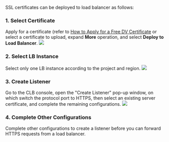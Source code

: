 SSL certificates can be deployed to load balancer as follows:

### 1. Select Certificate
Apply for a certificate (refer to [How to Apply for a Free DV Certificate](https://intl.cloud.tencent.com/document/product/1007/30168) or select a certificate to upload, expand **More** operation, and select **Deploy to Load Balancer**.
![](https://mc.qcloudimg.com/static/img/f63593c744fe88e386ce1157526b468f/1.png)

### 2. Select LB Instance
Select only one LB instance according to the project and region.
![](https://mc.qcloudimg.com/static/img/81157ad8528ad639623b32177e534624/123lb.jpg)

### 3. Create Listener
Go to the CLB console, open the "Create Listener" pop-up window, on which switch the protocol port to HTTPS, then select an existing server certificate, and complete the remaining configurations.
![](https://mc.qcloudimg.com/static/img/e997310524fd15288fca7c91ae7a2e6c/3.png)

### 4. Complete Other Configurations
Complete other configurations to create a listener before you can forward HTTPS requests from a load balancer.

